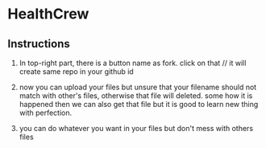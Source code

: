 # HealthCrew

Instructions
------------

1. In top-right part, there is a button name as fork. click on that
// it will create same repo in your github id

2. now you can upload your files but unsure that your filename should not match with other's files, otherwise that file will deleted. some how it is happened then we can also get that file but it is good to learn new thing with perfection.

3. you can do whatever you want in your files but don't mess with others files
